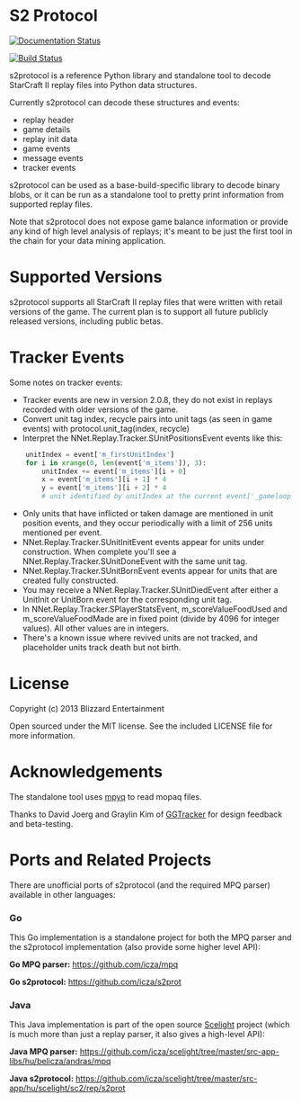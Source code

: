 # S2 Protocol

[![Documentation Status](https://readthedocs.org/projects/s2protocol/badge/?version=latest)](http://s2protocol.readthedocs.io/en/latest/?badge=latest)

[![Build Status](https://travis-ci.org/Blizzard/s2protocol.svg?branch=master)](https://travis-ci.org/Blizzard/s2protocol)

s2protocol is a reference Python library and standalone tool to decode StarCraft II replay files into Python data structures.

Currently s2protocol can decode these structures and events:
* replay header
* game details
* replay init data
* game events
* message events
* tracker events

s2protocol can be used as a base-build-specific library to decode binary blobs, or it can be run as a standalone tool to pretty print information from supported replay files.

Note that s2protocol does not expose game balance information or provide any kind of high level analysis of replays; it's meant
to be just the first tool in the chain for your data mining application.

# Supported Versions

s2protocol supports all StarCraft II replay files that were written with retail versions of the game. The current plan is to support all future publicly released versions, including public betas.

# Tracker Events

Some notes on tracker events:
* Tracker events are new in version 2.0.8, they do not exist in replays recorded with older versions of the game.
* Convert unit tag index, recycle pairs into unit tags (as seen in game events) with protocol.unit_tag(index, recycle)
* Interpret the NNet.Replay.Tracker.SUnitPositionsEvent events like this:

```python
    unitIndex = event['m_firstUnitIndex']
    for i in xrange(0, len(event['m_items']), 3):
        unitIndex += event['m_items'][i + 0]
        x = event['m_items'][i + 1] * 4
        y = event['m_items'][i + 2] * 4
        # unit identified by unitIndex at the current event['_gameloop'] time is at approximate position (x, y)
```
* Only units that have inflicted or taken damage are mentioned in unit position events, and they occur periodically with a limit of 256 units mentioned per event.
* NNet.Replay.Tracker.SUnitInitEvent events appear for units under construction. When complete you'll see a NNet.Replay.Tracker.SUnitDoneEvent with the same unit tag.
* NNet.Replay.Tracker.SUnitBornEvent events appear for units that are created fully constructed.
* You may receive a NNet.Replay.Tracker.SUnitDiedEvent after either a UnitInit or UnitBorn event for the corresponding unit tag.
* In NNet.Replay.Tracker.SPlayerStatsEvent, m_scoreValueFoodUsed and m_scoreValueFoodMade are in fixed point (divide by 4096 for integer values). All other values are in integers.
* There's a known issue where revived units are not tracked, and placeholder units track death but not birth.

# License

Copyright (c) 2013 Blizzard Entertainment

Open sourced under the MIT license. See the included LICENSE file for more information.

# Acknowledgements

The standalone tool uses [mpyq](https://github.com/eagleflo/mpyq/) to read mopaq files.

Thanks to David Joerg and Graylin Kim of [GGTracker](http://www.ggtracker.com) for design feedback and beta-testing.

# Ports and Related Projects

There are unofficial ports of s2protocol (and the required MPQ parser) available in other languages:

### Go

This Go implementation is a standalone project for both the MPQ parser and the s2protocol implementation (also provide some higher level API):

**Go MPQ parser:** https://github.com/icza/mpq

**Go s2protocol:** https://github.com/icza/s2prot

### Java

This Java implementation is part of the open source [Scelight](https://github.com/icza/scelight) project (which is much more than just a replay parser, it also gives a high-level API):

**Java MPQ parser:** https://github.com/icza/scelight/tree/master/src-app-libs/hu/belicza/andras/mpq

**Java s2protocol:** https://github.com/icza/scelight/tree/master/src-app/hu/scelight/sc2/rep/s2prot
